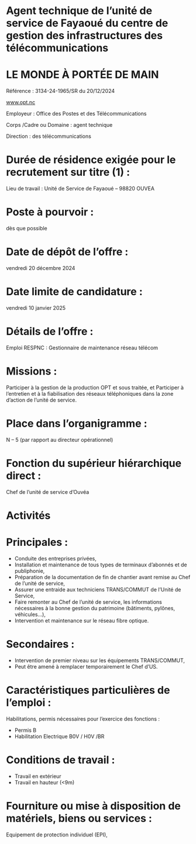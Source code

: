 # Agent technique de l’unité de service de Fayaoué du centre de gestion des infrastructures des télécommunications

# LE MONDE À PORTÉE DE MAIN

Référence : 3134-24-1965/SR du 20/12/2024

www.opt.nc

Employeur : Office des Postes et des Télécommunications

Corps /Cadre ou Domaine : agent technique

Direction : des télécommunications

# Durée de résidence exigée pour le recrutement sur titre (1) :

Lieu de travail : Unité de Service de Fayaoué – 98820 OUVEA

# Poste à pourvoir :

dès que possible

# Date de dépôt de l’offre :

vendredi 20 décembre 2024

# Date limite de candidature :

vendredi 10 janvier 2025

# Détails de l’offre :

Emploi RESPNC : Gestionnaire de maintenance réseau télécom

# Missions :

Participer à la gestion de la production OPT et sous traitée, et Participer à l’entretien et à la fiabilisation des réseaux téléphoniques dans la zone d’action de l’unité de service.

# Place dans l’organigramme :

N – 5 (par rapport au directeur opérationnel)

# Fonction du supérieur hiérarchique direct :

Chef de l’unité de service d’Ouvéa

# Activités

# Principales :

- Conduite des entreprises privées,
- Installation et maintenance de tous types de terminaux d’abonnés et de publiphonie,
- Préparation de la documentation de fin de chantier avant remise au Chef de l’unité de service,
- Assurer une entraide aux techniciens TRANS/COMMUT de l’Unité de Service,
- Faire remonter au Chef de l’unité de service, les informations nécessaires à la bonne gestion du patrimoine (bâtiments, pylônes, véhicules…),
- Intervention et maintenance sur le réseau fibre optique.

# Secondaires :

- Intervention de premier niveau sur les équipements TRANS/COMMUT,
- Peut être amené à remplacer temporairement le Chef d’US.

# Caractéristiques particulières de l’emploi :

Habilitations, permis nécessaires pour l’exercice des fonctions :

- Permis B
- Habilitation Electrique B0V / H0V /BR

# Conditions de travail :

- Travail en extérieur
- Travail en hauteur (&lt;9m)

# Fourniture ou mise à disposition de matériels, biens ou services :

Equipement de protection individuel (EPI),